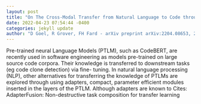 ```yaml
--- 
layout: post 
title: "On The Cross-Modal Transfer from Natural Language to Code through Adapter Modules" 
date: 2022-04-23 07:54:44 -0400 
categories: jekyll update 
author: "D Goel, R Grover, FH Fard - arXiv preprint arXiv:2204.08653, 2022" 
--- 
```

Pre-trained neural Language Models (PTLM), such as CodeBERT, are recently used in software engineering as models pre-trained on large source code corpora. Their knowledge is transferred to downstream tasks (eg code clone detection) via fine- tuning. In natural language processing (NLP), other alternatives for transferring the knowledge of PTLMs are explored through using adapters, compact, parameter efficient modules inserted in the layers of the PTLM. Although adapters are known to Cites: AdapterFusion: Non-destructive task composition for transfer learning